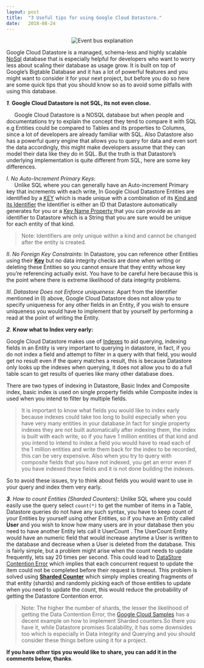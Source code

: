 ```yaml
---
layout:	post
title:	"3 Useful tips for using Google Cloud Datastore."
date:	2018-08-24
---
```


<p align="center">
 <img src="img/1ZS8CDu-r4vwbO-0--O8Aug.png" alt="Event bus explanation">
</p>
 
 Google Cloud Datastore is a managed, schema-less and highly scalable [NoSql](https://hackernoon.com/tagged/nosql)
 database that is especially helpful for developers who want to worry less about scaling their database as usage grow.
 It is built on top of Google’s Bigtable Database and it has a lot of powerful features and you might want to consider
 it for your next project, but before you do so here are some quick tips that you should know so as to avoid some 
 pitfalls with using this database.


***1***. **Google Cloud Datastore is not SQL, its not even close.**

&ensp;&ensp;&ensp;Google Cloud Datastore is a NOSQL database but when people and documentations try to explain the concept they tend 
to compare it with SQL e.g Entities could be compared to Tables and its properties to Columns, 
since a lot of developers are already familiar with SQL. Also Datastore also has a powerful query engine that
 allows you to query for data and even sort the data accordingly, this might make developers assume that 
 they can model their data like they do in SQL. But the truth is that Datastore’s underlying implementation 
 is quite different from SQL, here are some key differences.

*I*. *No Auto-Increment Primary Keys*:  
&ensp;&ensp;&ensp;Unlike SQL where you can generally have an Auto-increment Primary key that increments with each write,
 In Google Cloud Datastore Entities are identified by a [KEY](https://cloud.google.com/datastore/docs/reference/data/rest/v1/Key) 
 which is made unique with a combination of its [Kind and its Identifier](https://cloud.google.com/datastore/docs/concepts/entities#kinds_and_identifiers) 
 the Identifier is either an ID that Datastore automatically generates for you or a 
 [Key Name Property ](https://cloud.google.com/datastore/docs/concepts/entities#kinds_and_identifiers) 
 that you can provide as an identifier to Datastore which is a String that you are sure would be unique for each entity
  of that kind.


> Note: Identifiers are only unique within a kind and cannot be changed after the entity is created. 

*II*. *No Foreign Key Constraints*: In Datastore, you can reference other Entities using their 
[**Key**](https://cloud.google.com/datastore/docs/reference/data/rest/v1/Key) 
but no data integrity checks are done when writing or deleting these Entities so you cannot ensure that they entity 
whose key you’re referencing actually exist. You have to be careful here because this is the point where there is 
extreme likelihood of data integrity problems.

*III*. *Datastore Does not Enforce uniqueness*: Apart from the Identifier mentioned in (I) above,
 Google Cloud Datastore does not allow you to specify uniqueness for any other fields in an Entity, 
 if you wish to ensure uniqueness you would have to implement that by yourself by performing a read at 
 the point of writing the Entity.

***2***. **Know what to Index very early:**

Google Cloud Datastore makes use of [Indexes](https://cloud.google.com/datastore/docs/concepts/indexes) 
to aid querying, indexing fields in an Entity is very important to querying in datastore, in fact,
 if you do not index a field and attempt to filter in a query with that field, you would get no result even 
 if the query matches a result, this is because Datastore only looks up the indexes when querying, 
 it does not allow you to do a full table scan to get results of queries like many other database does.

There are two types of indexing in Datastore, Basic Index and Composite index, 
basic index is used on single property fields while Composite index is used when you intend to filter by multiple fields.


> It is important to know what fields you would like to index early because indexes could take too 
long to build especially when you have very many entities in your database.In fact for single property 
indexes they are not built automatically after indexing them, the index is built with each write, 
so if you have 1 million entities of that kind and you intend to intend to index a field you would have to read each 
of the 1 million entities and write them back for the index to be recorded, this can be very expensive. 
Also when you try to query with composite fields that you have not indexed, you get an error even if you have
 indexed these fields and it is not done building the indexes.

So to avoid these issues, try to think about fields you would want to use in your query and index them very early.

***3***. *How to count Entities (Sharded Counters):* 
Unlike SQL where you could easily use the query select ```count(*)``` to get the number of items in a Table,
Datastore queries do not have any such syntax, you have to keep count of your Entities by yourself using other Entities, 
so if you have an Entity called **User** and you wish to know how many users are in your database then you need to
 have another Entity lets call it UserCount . 
 The UserCount Entity would have an numeric field that would increase anytime a User is written to the database 
 and decrease when a User is deleted from the database. This is fairly simple, but a problem might arise when the 
 count needs to update frequently, lets say 20 times per second. 
 This could lead to [DataStore Contention Error](https://cloud.google.com/appengine/articles/scaling/contention) 
 which implies that each concurrent request to update the item could not be completed before their request is timeout. 
 This problem is solved using [**Sharded Counter**](https://cloud.google.com/appengine/articles/sharding_counters) 
 which simply implies creating fragments of that entity (shards) and randomly picking each of those entities 
 to update when you need to update the count, this would reduce the probability of getting the Datastore Contention error.


> Note: The higher the number of shards, the lesser the likelihood of getting the Data Contention Error,
 the [Google Cloud Samples](https://github.com/GoogleCloudPlatform/appengine-sharded-counters-java)
  has a decent example on how to implement Sharded counters.So there you have it, while Datastore promises Scalability,
   it has some downsides too which is especially in Data integrity and Querying and you should consider these things 
   before using it for a project.

**If you have other tips you would like to share, you can add it in the comments below, thanks**.
